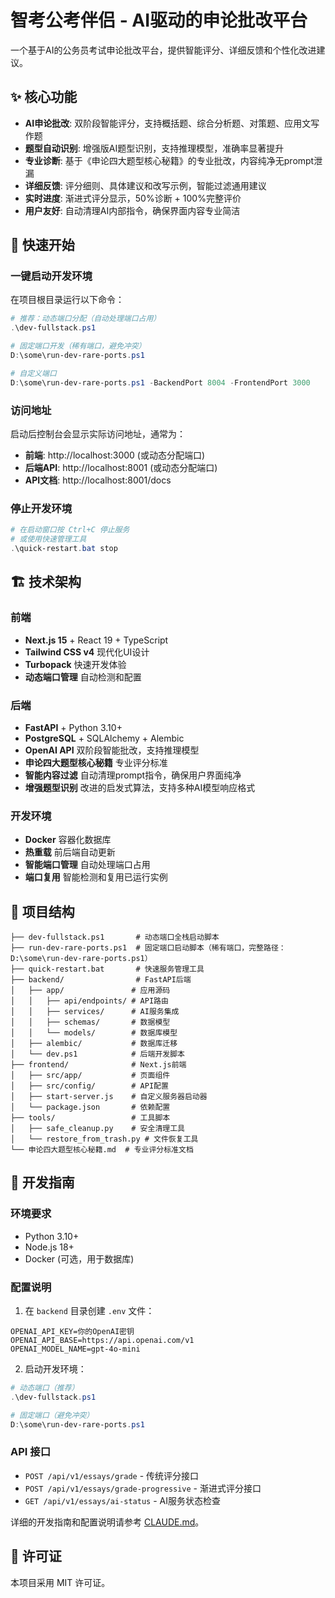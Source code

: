 # 智考公考伴侣 - AI驱动的申论批改平台

一个基于AI的公务员考试申论批改平台，提供智能评分、详细反馈和个性化改进建议。

## ✨ 核心功能

- **AI申论批改**: 双阶段智能评分，支持概括题、综合分析题、对策题、应用文写作题
- **题型自动识别**: 增强版AI题型识别，支持推理模型，准确率显著提升
- **专业诊断**: 基于《申论四大题型核心秘籍》的专业批改，内容纯净无prompt泄漏
- **详细反馈**: 评分细则、具体建议和改写示例，智能过滤通用建议
- **实时进度**: 渐进式评分显示，50%诊断 + 100%完整评价
- **用户友好**: 自动清理AI内部指令，确保界面内容专业简洁

## 🚀 快速开始

### 一键启动开发环境

在项目根目录运行以下命令：

```powershell
# 推荐：动态端口分配（自动处理端口占用）
.\dev-fullstack.ps1

# 固定端口开发（稀有端口，避免冲突）
D:\some\run-dev-rare-ports.ps1

# 自定义端口
D:\some\run-dev-rare-ports.ps1 -BackendPort 8004 -FrontendPort 3000
```

### 访问地址

启动后控制台会显示实际访问地址，通常为：
- **前端**: http://localhost:3000 (或动态分配端口)
- **后端API**: http://localhost:8001 (或动态分配端口)
- **API文档**: http://localhost:8001/docs

### 停止开发环境

```powershell
# 在启动窗口按 Ctrl+C 停止服务
# 或使用快速管理工具
.\quick-restart.bat stop
```

## 🏗️ 技术架构

### 前端
- **Next.js 15** + React 19 + TypeScript
- **Tailwind CSS v4** 现代化UI设计
- **Turbopack** 快速开发体验
- **动态端口管理** 自动检测和配置

### 后端  
- **FastAPI** + Python 3.10+
- **PostgreSQL** + SQLAlchemy + Alembic
- **OpenAI API** 双阶段智能批改，支持推理模型
- **申论四大题型核心秘籍** 专业评分标准
- **智能内容过滤** 自动清理prompt指令，确保用户界面纯净
- **增强题型识别** 改进的启发式算法，支持多种AI模型响应格式

### 开发环境
- **Docker** 容器化数据库
- **热重载** 前后端自动更新
- **智能端口管理** 自动处理端口占用
- **端口复用** 智能检测和复用已运行实例

## 📁 项目结构

```
├── dev-fullstack.ps1       # 动态端口全栈启动脚本
├── run-dev-rare-ports.ps1  # 固定端口启动脚本（稀有端口，完整路径：D:\some\run-dev-rare-ports.ps1）
├── quick-restart.bat       # 快速服务管理工具
├── backend/                # FastAPI后端
│   ├── app/               # 应用源码
│   │   ├── api/endpoints/ # API路由
│   │   ├── services/      # AI服务集成
│   │   ├── schemas/       # 数据模型
│   │   └── models/        # 数据库模型
│   ├── alembic/           # 数据库迁移
│   └── dev.ps1            # 后端开发脚本
├── frontend/              # Next.js前端
│   ├── src/app/           # 页面组件
│   ├── src/config/        # API配置
│   ├── start-server.js    # 自定义服务器启动器
│   └── package.json       # 依赖配置
├── tools/                 # 工具脚本
│   ├── safe_cleanup.py    # 安全清理工具
│   └── restore_from_trash.py # 文件恢复工具
└── 申论四大题型核心秘籍.md  # 专业评分标准文档
```

## 🔧 开发指南

### 环境要求
- Python 3.10+
- Node.js 18+
- Docker (可选，用于数据库)

### 配置说明
1. 在 `backend` 目录创建 `.env` 文件：
```env
OPENAI_API_KEY=你的OpenAI密钥
OPENAI_API_BASE=https://api.openai.com/v1
OPENAI_MODEL_NAME=gpt-4o-mini
```

2. 启动开发环境：
```powershell
# 动态端口（推荐）
.\dev-fullstack.ps1

# 固定端口（避免冲突）
D:\some\run-dev-rare-ports.ps1
```

### API 接口
- `POST /api/v1/essays/grade` - 传统评分接口
- `POST /api/v1/essays/grade-progressive` - 渐进式评分接口
- `GET /api/v1/essays/ai-status` - AI服务状态检查

详细的开发指南和配置说明请参考 [CLAUDE.md](CLAUDE.md)。

## 📝 许可证

本项目采用 MIT 许可证。
